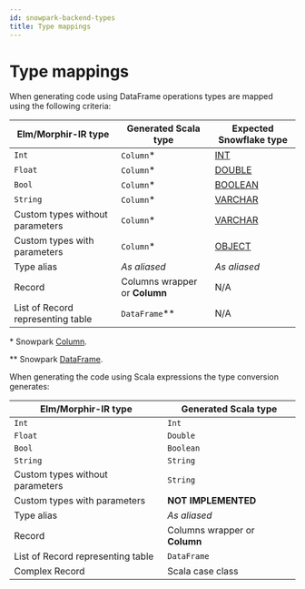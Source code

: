 ```yaml
---
id: snowpark-backend-types
title: Type mappings
---
```


# Type mappings

 When generating code using DataFrame operations types are mapped using the following criteria:

| Elm/Morphir-IR type               | Generated Scala type           | Expected Snowflake type                                                                                            |
|-----------------------------------|--------------------------------|--------------------------------------------------------------------------------------------------------------------|
| `Int`                             | `Column`\*                     | [INT](https://docs.snowflake.com/en/sql-reference/data-types-numeric#int-integer-bigint-smallint-tinyint-byteint)  |
| `Float`                           | `Column`\*                     | [DOUBLE](https://docs.snowflake.com/en/sql-reference/data-types-numeric#double-double-precision-real)              |
| `Bool`                            | `Column`\*                     | [BOOLEAN](https://docs.snowflake.com/en/sql-reference/data-types-logical#boolean)                                  |
| `String`                          | `Column`\*                     | [VARCHAR](https://docs.snowflake.com/en/sql-reference/data-types-text)                                             |
| Custom types without parameters   | `Column`\*                     | [VARCHAR](https://docs.snowflake.com/en/sql-reference/data-types-text)                                             | 
| Custom types with parameters      | `Column`\*                     | [OBJECT](https://docs.snowflake.com/en/sql-reference/data-types-semistructured#object)                             |
| Type alias                        | *As aliased*                   | *As aliased*                                                                                                       |
| Record                            | Columns wrapper or **Column**  | N/A                                                                                                                |
| List of Record representing table | `DataFrame`\*\*                | N/A                                                                                                                | 

\* Snowpark [Column](https://docs.snowflake.com/developer-guide/snowpark/reference/scala/com/snowflake/snowpark/Column.html).

\*\* Snowpark [DataFrame](https://docs.snowflake.com/developer-guide/snowpark/reference/scala/com/snowflake/snowpark/DataFrame.html).


When generating the code using Scala expressions the type conversion generates:

| Elm/Morphir-IR type               | Generated Scala type           |
|-----------------------------------|--------------------------------|
| `Int`                             | `Int`                          |
| `Float`                           | `Double`                       |
| `Bool`                            | `Boolean`                      |
| `String`                          | `String`                       |
| Custom types without parameters   | `String`                       |
| Custom types with parameters      | **NOT IMPLEMENTED**            |
| Type alias                        | *As aliased*                   |
| Record                            | Columns wrapper or **Column**  |
| List of Record representing table | `DataFrame`                    |
| Complex Record                    | Scala case class               |
